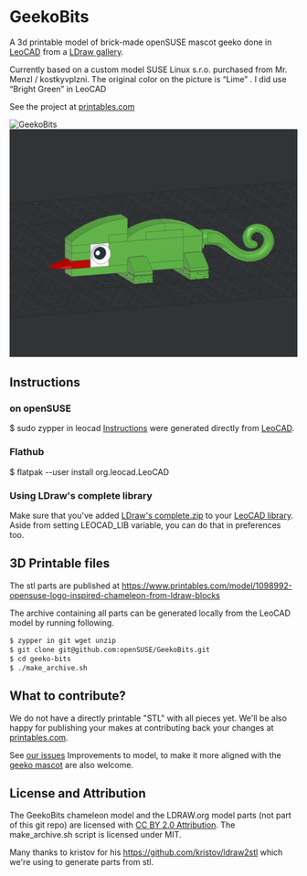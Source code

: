 # GeekoBits
A 3d printable model of brick-made openSUSE mascot geeko done in [LeoCAD](https://www.leocad.org/) from a
[LDraw gallery](https://www.ldraw.org/). 

Currently based on a custom model SUSE Linux s.r.o. purchased from Mr. Menzl / kostkyvplzni.
The original color on the picture is “Lime” . I did use “Bright Green” in LeoCAD

See the project at [printables.com](https://www.printables.com/model/1098992-opensuse-logo-inspired-chameleon-from-ldraw-blocks)

![GeekoBits](https://github.com/user-attachments/assets/3cf05b42-237e-4853-9976-284ea46f6f82)
![Screenshot](https://github.com/openSUSE/GeekoBits/blob/main/screenshot.png?raw=true)

## Instructions


### on openSUSE

$ sudo zypper in leocad
[Instructions](https://github.com/openSUSE/GeekoBits/blob/main/instructions.pdf) were generated directly from [LeoCAD](https://www.leocad.org/).

### Flathub

$ flatpak --user install org.leocad.LeoCAD

### Using LDraw's complete library

Make sure that you've added [LDraw's complete.zip](http://www.ldraw.org/library/updates/complete.zip) to your [LeoCAD library](https://www.leocad.org/docs/library.html).
Aside from setting LEOCAD_LIB variable, you can do that in preferences too.

## 3D Printable files

The stl parts are published at https://www.printables.com/model/1098992-opensuse-logo-inspired-chameleon-from-ldraw-blocks

The archive containing all parts can be generated locally from the LeoCAD model by running following.
```
$ zypper in git wget unzip
$ git clone git@github.com:openSUSE/GeekoBits.git
$ cd geeko-bits
$ ./make_archive.sh
```

## What to contribute?

We do not have a directly printable "STL" with all pieces yet.
We'll be also happy for publishing your makes at contributing back your changes at [printables.com](https://www.printables.com/model/1098992-opensuse-logo-inspired-chameleon-from-ldraw-blocks).

See [our issues](https://github.com/openSUSE/GeekoBits/issues)
Improvements to model, to make it more aligned with the [geeko mascot](https://github.com/openSUSE/artwork/blob/master/logos/official/geeko-color.svg) are also welcome.


## License and Attribution

The GeekoBits chameleon model and the LDRAW.org model parts (not part of this git repo) are licensed with [CC BY 2.0 Attribution](https://creativecommons.org/licenses/by/2.0/deed.en).
The make_archive.sh script is licensed under MIT.

Many thanks to kristov for his https://github.com/kristov/ldraw2stl which we're using to generate parts from stl.

